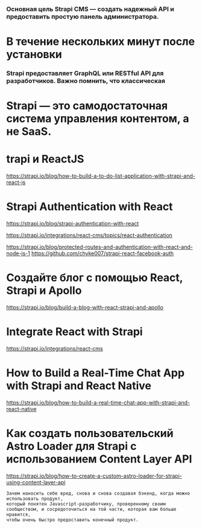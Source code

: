 ### Основная цель Strapi CMS — создать надежный API и предоставить простую панель администратора. 
# В течение нескольких минут после установки 
### Strapi предоставляет GraphQL или RESTful API для разработчиков. Важно помнить, что классическая 
# Strapi — это самодостаточная система управления контентом, а не SaaS.

# trapi и ReactJS
https://strapi.io/blog/how-to-build-a-to-do-list-application-with-strapi-and-react-js

# Strapi Authentication with React
https://strapi.io/blog/strapi-authentication-with-react

https://strapi.io/integrations/react-cms/topics/react-authentication

https://strapi.io/blog/protected-routes-and-authentication-with-react-and-node-js-1
https://github.com/chyke007/strapi-react-facebook-auth

# Создайте блог с помощью React, Strapi и Apollo
https://strapi.io/blog/build-a-blog-with-react-strapi-and-apollo

# Integrate React with Strapi
https://strapi.io/integrations/react-cms


# How to Build a Real-Time Chat App with Strapi and React Native
https://strapi.io/blog/how-to-build-a-real-time-chat-app-with-strapi-and-react-native


# Как создать пользовательский Astro Loader для Strapi с использованием Content Layer API
https://strapi.io/blog/how-to-create-a-custom-astro-loader-for-strapi-using-content-layer-api

```text
Зачем наносить себе вред, снова и снова создавая бэкенд, когда можно использовать продукт, 
который понятен Javascript-разработчику, проверенному своим сообществом, и сосредоточиться на той части, которая вам больше нравится, 
чтобы очень быстро предоставить конечный продукт.
```



